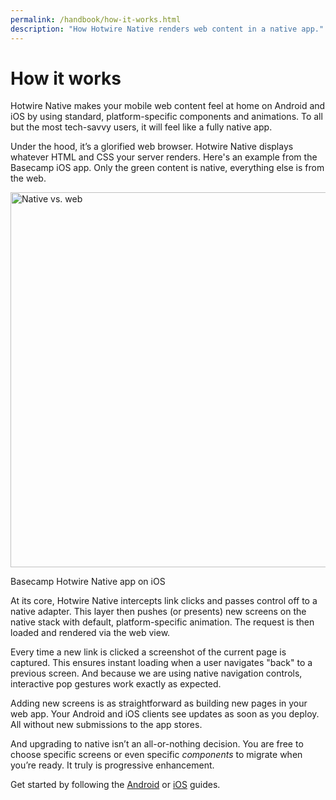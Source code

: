 ```yaml
---
permalink: /handbook/how-it-works.html
description: "How Hotwire Native renders web content in a native app."
---
```


# How it works

Hotwire Native makes your mobile web content feel at home on Android and iOS by using standard, platform-specific components and animations. To all but the most tech-savvy users, it will feel like a fully native app.

Under the hood, it’s a glorified web browser. Hotwire Native displays whatever HTML and CSS your server renders. Here's an example from the Basecamp iOS app. Only the green content is native, everything else is from the web.

<img src="/assets/native-vs-web.png" width="600" alt="Native vs. web">

Basecamp Hotwire Native app on iOS

At its core, Hotwire Native intercepts link clicks and passes control off to a native adapter. This layer then pushes (or presents) new screens on the native stack with default, platform-specific animation. The request is then loaded and rendered via the web view.

Every time a new link is clicked a screenshot of the current page is captured. This ensures instant loading when a user navigates "back" to a previous screen. And because we are using native navigation controls, interactive pop gestures work exactly as expected.

Adding new screens is as straightforward as building new pages in your web app. Your Android and iOS clients see updates as soon as you deploy. All without new submissions to the app stores.

And upgrading to native isn’t an all-or-nothing decision. You are free to choose specific screens or even specific *components* to migrate when you’re ready. It truly is progressive enhancement.

Get started by following the [Android](/handbook/getting-started-android) or [iOS](/handbook/getting-started-ios) guides.

